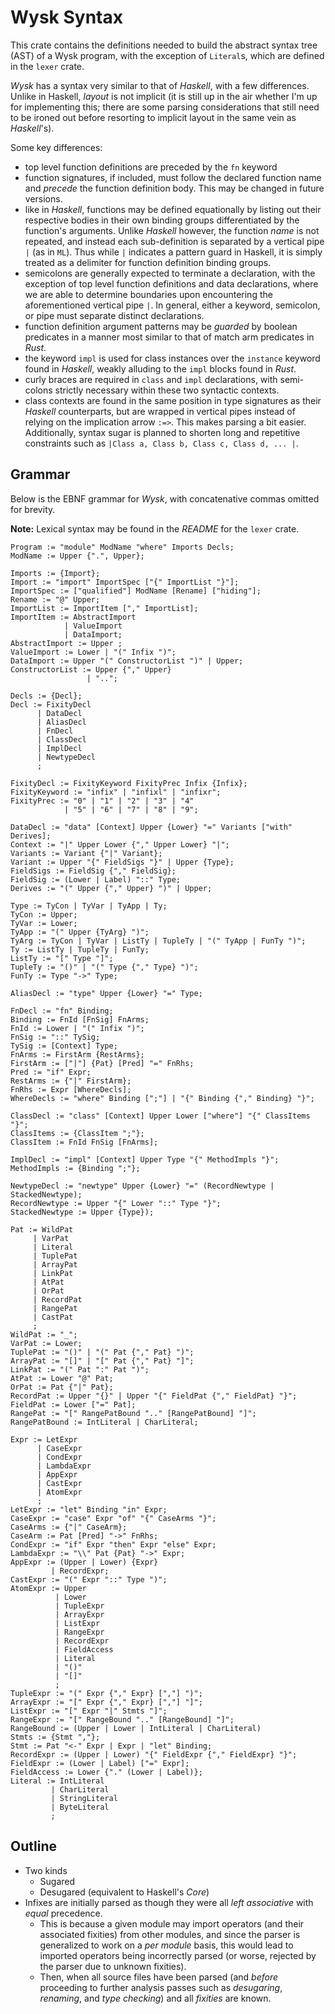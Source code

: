 # Wysk Syntax
This crate contains the definitions needed to build the abstract
syntax tree (AST) of a Wysk program, with the exception of `Literal`s, which are
defined in the `lexer` crate.

*Wysk* has a syntax very similar to that of *Haskell*, with a few differences.
Unlike in Haskell, *layout* is not implicit (it is still up in the air whether
I'm up for implementing this; there are some parsing considerations that still
need to be ironed out before resorting to implicit layout in the same vein as
*Haskell*'s).

Some key differences:
* top level function definitions are preceded by the `fn` keyword
* function signatures, if included, must follow the declared function name and
  *precede* the function definition body. This may be changed in future
  versions.
* like in *Haskell*, functions may be defined equationally by listing out their
  respective bodies in their own binding groups differentiated by the function's
  arguments. Unlike *Haskell* however, the function *name* is not repeated, and
  instead each sub-definition is separated by a vertical pipe `|` (as in `ML`).
  Thus while `|` indicates a pattern guard in Haskell, it is simply treated as a
  delimiter for function definition binding groups. 
* semicolons are generally expected to terminate a declaration, with the
  exception of top level function definitions and data declarations, where we
  are able to determine boundaries upon encountering the aforementioned vertical
  pipe `|`. In general, either a keyword, semicolon, or pipe must separate
  distinct declarations. 
* function definition argument patterns may be *guarded* by boolean predicates
  in a manner most similar to that of match arm predicates in *Rust*.
* the keyword `impl` is used for class instances over the `instance` keyword
  found in *Haskell*, weakly alluding to the `impl` blocks found in *Rust*. 
* curly braces are required in `class` and `impl` declarations, with semi-colons
  strictly necessary within these two syntactic contexts.
* class contexts are found in the same position in type signatures as their
  *Haskell* counterparts, but are wrapped in vertical pipes instead of relying
  on the implication arrow `:=>`. This makes parsing a bit easier. Additionally,
  syntax sugar is planned to shorten long and repetitive constraints such as
  `|Class a, Class b, Class c, Class d, ... |`. 

## Grammar
Below is the EBNF grammar for *Wysk*, with concatenative commas omitted for brevity.

**Note:** Lexical syntax may be found in the *README* for the `lexer` crate.

```ebnf
Program := "module" ModName "where" Imports Decls;
ModName := Upper {".", Upper};

Imports := {Import};
Import := "import" ImportSpec ["{" ImportList "}"];
ImportSpec := ["qualified"] ModName [Rename] ["hiding"];
Rename := "@" Upper;
ImportList := ImportItem ["," ImportList];
ImportItem := AbstractImport 
            | ValueImport 
            | DataImport;
AbstractImport := Upper ;
ValueImport := Lower | "(" Infix ")";
DataImport := Upper "(" ConstructorList ")" | Upper;
ConstructorList := Upper {"," Upper}
                 | "..";

Decls := {Decl};
Decl := FixityDecl 
      | DataDecl 
      | AliasDecl 
      | FnDecl
      | ClassDecl 
      | ImplDecl 
      | NewtypeDecl
      ;

FixityDecl := FixityKeyword FixityPrec Infix {Infix};
FixityKeyword := "infix" | "infixl" | "infixr";
FixityPrec := "0" | "1" | "2" | "3" | "4" 
            | "5" | "6" | "7" | "8" | "9";

DataDecl := "data" [Context] Upper {Lower} "=" Variants ["with" Derives];
Context := "|" Upper Lower {"," Upper Lower} "|";
Variants := Variant {"|" Variant};
Variant := Upper "{" FieldSigs "}" | Upper {Type};
FieldSigs := FieldSig {"," FieldSig};
FieldSig := (Lower | Label) "::" Type;
Derives := "(" Upper {"," Upper} ")" | Upper;

Type := TyCon | TyVar | TyApp | Ty;
TyCon := Upper;
TyVar := Lower;
TyApp := "(" Upper {TyArg} ")";
TyArg := TyCon | TyVar | ListTy | TupleTy | "(" TyApp | FunTy ")";
Ty := ListTy | TupleTy | FunTy;
ListTy := "[" Type "]";
TupleTy := "()" | "(" Type {"," Type} ")";
FunTy := Type "->" Type;

AliasDecl := "type" Upper {Lower} "=" Type;

FnDecl := "fn" Binding;
Binding := FnId [FnSig] FnArms;
FnId := Lower | "(" Infix ")";
FnSig := "::" TySig;
TySig := [Context] Type;
FnArms := FirstArm {RestArms};
FirstArm := ["|"] {Pat} [Pred] "=" FnRhs;
Pred := "if" Expr;
RestArms := {"|" FirstArm};
FnRhs := Expr [WhereDecls];
WhereDecls := "where" Binding [";"] | "{" Binding {"," Binding} "}";

ClassDecl := "class" [Context] Upper Lower ["where"] "{" ClassItems "}";
ClassItems := {ClassItem ";"};
ClassItem := FnId FnSig [FnArms];

ImplDecl := "impl" [Context] Upper Type "{" MethodImpls "}";
MethodImpls := {Binding ";"};

NewtypeDecl := "newtype" Upper {Lower} "=" (RecordNewtype | StackedNewtype);
RecordNewtype := Upper "{" Lower "::" Type "}";
StackedNewtype := Upper {Type});

Pat := WildPat
     | VarPat
     | Literal
     | TuplePat
     | ArrayPat
     | LinkPat
     | AtPat
     | OrPat
     | RecordPat
     | RangePat
     | CastPat
     ;
WildPat := "_";
VarPat := Lower;
TuplePat := "()" | "(" Pat {"," Pat} ")";
ArrayPat := "[]" | "[" Pat {"," Pat} "]";
LinkPat := "(" Pat ":" Pat ")";
AtPat := Lower "@" Pat;
OrPat := Pat {"|" Pat};
RecordPat := Upper "{}" | Upper "{" FieldPat {"," FieldPat} "}";
FieldPat := Lower ["=" Pat];
RangePat := "[" RangePatBound ".." [RangePatBound] "]";
RangePatBound := IntLiteral | CharLiteral;

Expr := LetExpr 
      | CaseExpr 
      | CondExpr 
      | LambdaExpr 
      | AppExpr 
      | CastExpr 
      | AtomExpr
      ;
LetExpr := "let" Binding "in" Expr;
CaseExpr := "case" Expr "of" "{" CaseArms "}";
CaseArms := {"|" CaseArm};
CaseArm := Pat [Pred] "->" FnRhs;
CondExpr := "if" Expr "then" Expr "else" Expr;
LambdaExpr := "\\" Pat {Pat} "->" Expr;
AppExpr := (Upper | Lower) {Expr} 
         | RecordExpr;
CastExpr := "(" Expr "::" Type ")";
AtomExpr := Upper 
          | Lower 
          | TupleExpr 
          | ArrayExpr 
          | ListExpr 
          | RangeExpr
          | RecordExpr 
          | FieldAccess 
          | Literal
          | "()" 
          | "[]"
          ;
TupleExpr := "(" Expr {"," Expr} [","] ")";
ArrayExpr := "[" Expr {"," Expr} [","] "]";
ListExpr := "[" Expr "|" Stmts "]";
RangeExpr := "[" RangeBound ".." [RangeBound] "]";
RangeBound := (Upper | Lower | IntLiteral | CharLiteral)
Stmts := {Stmt ","};
Stmt := Pat "<-" Expr | Expr | "let" Binding;
RecordExpr := (Upper | Lower) "{" FieldExpr {"," FieldExpr} "}";
FieldExpr := (Lower | Label) ["=" Expr];
FieldAccess := Lower {"." (Lower | Label)};
Literal := IntLiteral 
         | CharLiteral 
         | StringLiteral
         | ByteLiteral
         ;

```

## Outline
* Two kinds
    - Sugared
    - Desugared (equivalent to Haskell's *Core*)
* Infixes are initially parsed as though they were all *left associative* with *equal* precedence.
    - This is because a given module may import operators (and their associated
      fixities) from other modules, and since the parser is generalized to work
      on a *per module* basis, this would lead to imported operators being
      incorrectly parsed (or worse, rejected by the parser due to unknown
      fixities).
    - Then, when all source files have been parsed (and *before* proceeding to
      further analysis passes such as *desugaring*, *renaming*, and *type
      checking*) and all *fixities* are known.